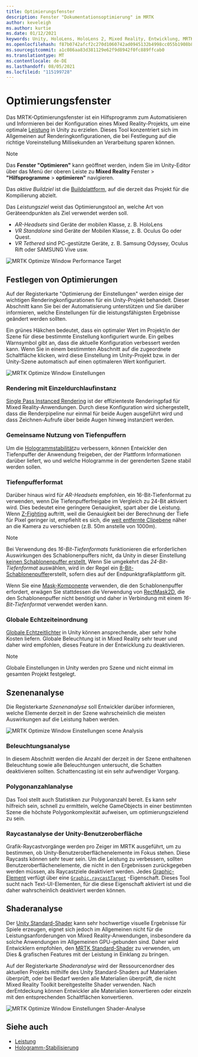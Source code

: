 ```yaml
---
title: Optimierungsfenster
description: Fenster "Dokumentationsoptimierung" im MRTK
author: keveleigh
ms.author: kurtie
ms.date: 01/12/2021
keywords: Unity, HoloLens, HoloLens 2, Mixed Reality, Entwicklung, MRTK,
ms.openlocfilehash: f87b0742afcf2c270d1060742ad0945132b4998cc055b1908b8a1ef17c9a0fe4
ms.sourcegitcommit: a1c086aa83d381129e62f9d8942f0fc889ffcab0
ms.translationtype: MT
ms.contentlocale: de-DE
ms.lasthandoff: 08/05/2021
ms.locfileid: "115199728"
---
```

# <a name="optimize-window"></a>Optimierungsfenster

Das MRTK-Optimierungsfenster ist ein Hilfsprogramm zum Automatisieren und Informieren bei der Konfiguration eines Mixed Reality-Projekts, um eine optimale [Leistung](../../performance/perf-getting-started.md) in Unity zu erzielen. Dieses Tool konzentriert sich im Allgemeinen auf Renderingkonfigurationen, die bei Festlegung auf die richtige Voreinstellung Millisekunden an Verarbeitung sparen können.

> [!NOTE]
> Das **Fenster "Optimieren"** kann geöffnet werden, indem Sie im Unity-Editor über das Menü der oberen Leiste zu **Mixed Reality** Fenster  >  **"Hilfsprogramme**  >  **optimieren"** navigieren.

Das *aktive Buildziel* ist die [Buildplattform,](https://docs.unity3d.com/Manual/BuildSettings.html) auf die derzeit das Projekt für die Kompilierung abzielt.

Das *Leistungsziel* weist das Optimierungstool an, welche Art von Geräteendpunkten als Ziel verwendet werden soll.

- *AR-Headsets* sind Geräte der mobilen Klasse, z. B. HoloLens
- *VR Standalone* sind Geräte der Mobilen Klasse, z. B. Oculus Go oder Quest.
- *VR Tethered* sind PC-gestützte Geräte, z. B. Samsung Odyssey, Oculus Rift oder SAMSUNG Vive usw.

![MRTK Optimize Window Performance Target](../images/performance/OptimizeWindowPerformanceTarget.jpg)

## <a name="setting-optimizations"></a>Festlegen von Optimierungen

Auf der Registerkarte "Optimierung der Einstellungen" werden einige der wichtigen Renderingkonfigurationen für ein Unity-Projekt behandelt. Dieser Abschnitt kann Sie bei der Automatisierung unterstützen und Sie darüber informieren, welche Einstellungen für die leistungsfähigsten Ergebnisse geändert werden sollten.

Ein grünes Häkchen bedeutet, dass ein optimaler Wert im Projekt/in der Szene für diese bestimmte Einstellung konfiguriert wurde. Ein gelbes Warnsymbol gibt an, dass die aktuelle Konfiguration verbessert werden kann. Wenn Sie in einem bestimmten Abschnitt auf die zugeordnete Schaltfläche klicken, wird diese Einstellung im Unity-Projekt bzw. in der Unity-Szene automatisch auf einen optimaleren Wert konfiguriert.

![MRTK Optimize Window Einstellungen](../images/performance/OptimizeWindow_Settings.png)

### <a name="single-pass-instanced-rendering"></a>Rendering mit Einzeldurchlaufinstanz

[Single Pass Instanced Rendering](https://docs.unity3d.com/Manual/SinglePassInstancing.html) ist der effizienteste Renderingpfad für Mixed Reality-Anwendungen. Durch diese Konfiguration wird sichergestellt, dass die Renderpipeline nur einmal für beide Augen ausgeführt wird und dass Zeichnen-Aufrufe über beide Augen hinweg instanziert werden.

### <a name="depth-buffer-sharing"></a>Gemeinsame Nutzung von Tiefenpuffern

Um die [Hologrammstabilität](../../performance/hologram-Stabilization.md)zu verbessern, können Entwickler den Tiefenpuffer der Anwendung freigeben, der der Plattform Informationen darüber liefert, wo und welche Hologramme in der gerenderten Szene stabil werden sollen.

### <a name="depth-buffer-format"></a>Tiefenpufferformat

Darüber hinaus wird für *AR-Headsets* empfohlen, ein 16-Bit-Tiefenformat zu verwenden, wenn Die Tiefenpufferfreigabe im Vergleich zu 24-Bit aktiviert wird. Dies bedeutet eine geringere Genauigkeit, spart aber die Leistung. Wenn [Z-Fighting](https://en.wikipedia.org/wiki/Z-fighting) auftritt, weil die Genauigkeit bei der Berechnung der Tiefe für Pixel geringer ist, empfiehlt es sich, die [weit entfernte Clipebene](https://docs.unity3d.com/Manual/class-Camera.html) näher an die Kamera zu verschieben (z.B. 50m anstelle von 1000m).

> [!NOTE]
> Bei Verwendung des *16-Bit-Tiefenformats* funktionieren die erforderlichen Auswirkungen des Schablonenpuffers nicht, da Unity in dieser Einstellung [keinen Schablonenpuffer erstellt.](https://docs.unity3d.com/ScriptReference/RenderTexture-depth.html) Wenn Sie umgekehrt das *24-Bit-Tiefenformat* auswählen, wird in der Regel ein [8-Bit-Schablonenpuffer](https://docs.unity3d.com/Manual/SL-Stencil.html)erstellt, sofern dies auf der Endpunktgrafikplattform gilt.
>
> Wenn Sie eine [Mask-Komponente](https://docs.unity3d.com/Manual/script-Mask.html) verwenden, die den Schablonenpuffer erfordert, erwägen Sie stattdessen die Verwendung von [RectMask2D,](https://docs.unity3d.com/Manual/script-RectMask2D.html) die den Schablonenpuffer nicht benötigt und daher in Verbindung mit einem *16-Bit-Tiefenformat* verwendet werden kann.

### <a name="real-time-global-illumination"></a>Globale Echtzeiteinordnung

[Globale Echtzeitlichter](https://docs.unity3d.com/Manual/GIIntro.html) in Unity können ansprechende, aber sehr hohe Kosten liefern. Globale Beleuchtung ist in Mixed Reality sehr teuer und daher wird empfohlen, dieses Feature in der Entwicklung zu deaktivieren.

> [!NOTE]
> Globale Einstellungen in Unity werden pro Szene und nicht einmal im gesamten Projekt festgelegt.

## <a name="scene-analysis"></a>Szenenanalyse

Die Registerkarte *Szenenanalyse* soll Entwickler darüber informieren, welche Elemente derzeit in der Szene wahrscheinlich die meisten Auswirkungen auf die Leistung haben werden.

![MRTK Optimize Window Einstellungen scene Analysis](../images/performance/OptimizeWindow_SceneAnalysis.png)

### <a name="lighting-analysis"></a>Beleuchtungsanalyse

In diesem Abschnitt werden die Anzahl der derzeit in der Szene enthaltenen Beleuchtung sowie alle Beleuchtungen untersucht, die Schatten deaktivieren sollten. Schattencasting ist ein sehr aufwendiger Vorgang.

### <a name="polygon-count-analysis"></a>Polygonanzahlanalyse

Das Tool stellt auch Statistiken zur Polygonanzahl bereit. Es kann sehr hilfreich sein, schnell zu ermitteln, welche GameObjects in einer bestimmten Szene die höchste Polygonkomplexität aufweisen, um optimierungszielend zu sein.

### <a name="unity-ui-raycast-analysis"></a>Raycastanalyse der Unity-Benutzeroberfläche

Grafik-Raycastvorgänge werden pro Zeiger im MRTK ausgeführt, um zu bestimmen, ob Unity-Benutzeroberflächenelemente im Fokus stehen. Diese Raycasts können sehr teuer sein. Um die Leistung zu verbessern, sollten Benutzeroberflächenelemente, die nicht in den Ergebnissen zurückgegeben werden müssen, als Raycastziele deaktiviert werden. Jedes [Graphic-Element](https://docs.unity3d.com/2018.4/Documentation/ScriptReference/UI.Graphic.html) verfügt über eine [`Graphic.raycastTarget`](https://docs.unity3d.com/2018.4/Documentation/ScriptReference/UI.Graphic-raycastTarget.html) -Eigenschaft. Dieses Tool sucht nach Text-UI-Elementen, für die diese Eigenschaft aktiviert ist und die daher wahrscheinlich deaktiviert werden können.

## <a name="shader-analysis"></a>Shaderanalyse

Der [Unity Standard-Shader](https://docs.unity3d.com/Manual/shader-StandardShader.html) kann sehr hochwertige visuelle Ergebnisse für Spiele erzeugen, eignet sich jedoch im Allgemeinen nicht für die Leistungsanforderungen von Mixed Reality-Anwendungen, insbesondere da solche Anwendungen im Allgemeinen GPU-gebunden sind. Daher wird Entwicklern empfohlen, den [MRTK Standard-Shader](../rendering/mrtk-standard-shader.md) zu verwenden, um Dies & grafischen Features mit der Leistung in Einklang zu bringen.

Auf der Registerkarte *Shaderanalyse* wird der Ressourcenordner des aktuellen Projekts mithilfe des Unity Standard-Shaders auf Materialien überprüft, oder bei Bedarf werden alle Materialien überprüft, die nicht Mixed Reality Toolkit bereitgestellte Shader verwenden. Nach derEntdeckung können Entwickler alle Materialien konvertieren oder einzeln mit den entsprechenden Schaltflächen konvertieren.

![MRTK Optimize Window Einstellungen Shader-Analyse](../images/performance/OptimizeWindow_ShaderAnalysis.png)

## <a name="see-also"></a>Siehe auch

- [Leistung](../../performance/perf-getting-started.md)
- [Hologramm-Stabilisierung](../../performance/hologram-stabilization.md)
